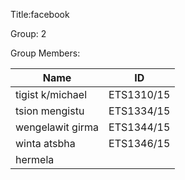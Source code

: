 Title:facebook

Group: 2

Group Members:

| Name                | ID             |  
|---------------------|----------------|  
| tigist k/michael    | ETS1310/15     |  
| tsion mengistu      | ETS1334/15     |  
| wengelawit girma    | ETS1344/15     |  
| winta atsbha        | ETS1346/15     |
|hermela              |                |

